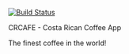[![Build Status](https://travis-ci.org/cgandm3/crcafe.svg?branch=sfs_test)](https://travis-ci.org/cgandm3/crcafe)

CRCAFE - Costa Rican Coffee App

The finest coffee in the world!